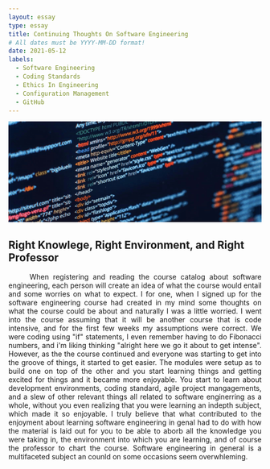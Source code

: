```yaml
---
layout: essay
type: essay
title: Continuing Thoughts On Software Engineering
# All dates must be YYYY-MM-DD format!
date: 2021-05-12
labels:
  - Software Engineering
  - Coding Standards
  - Ethics In Engineering
  - Configuration Management
  - GitHub
---
```

<img class="ui xlarge image" src="../images/webdevelopment.png" height="200" width="1000">

## Right Knowlege, Right Environment, and Right Professor

<p align="justify">
&nbsp;&nbsp;&nbsp;&nbsp; When registering and reading the course catalog about software engineering, each person will create an idea of what the course would entail and some worries on what to expect. I for one, when I signed up for the software engineering course had created in my mind some thoughts on what the course could be about and naturally I was a little worried. I went into the course assuming that it will be another course that is code intensive, and for the first few weeks my assumptions were correct. We were coding using "if" statements, I even remember having to do Fibonacci numbers, and i'm liking thinking "alright here we go it about to get intense". However, as the the course continued and everyone was starting to get into the groove of things, it started to get easier. The modules were setup as to build one on top of the other and you start learning things and getting excited for things and it became more enjoyable. You start to learn about development environments, coding standard, agile project mangagements, and a slew of other relevant things all related to software enginerring as a whole, without you even realizing that you were learning an indepth subject, which made it so enjoyable. I truly believe that what contributed to the enjoyment about learning software engineering in genal had to do with how the material is laid out for you to be able to aborb all the knowledge you were taking in, the environment into which you are learning, and of course the professor to chart the course. Software engineering in general is a multifaceted subject an counld  on some occasions seem overwhleming.
</p>
